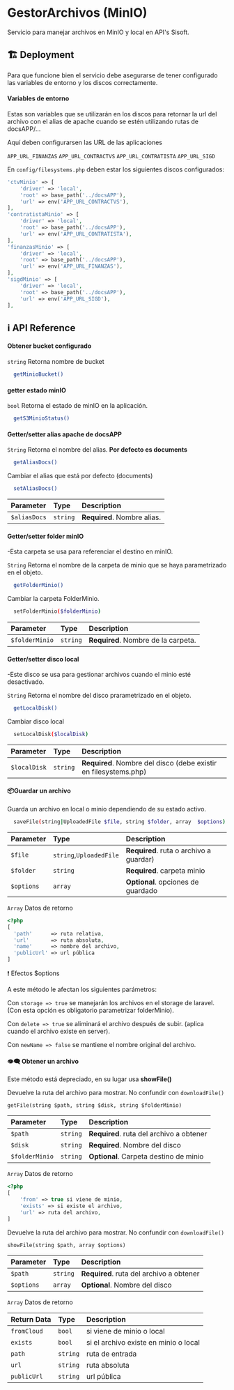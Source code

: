 
# GestorArchivos (MinIO)

Servicio para manejar archivos en MinIO y local en API's Sisoft.




## 🏗️ Deployment

Para que funcione bien el servicio debe asegurarse de tener configurado las variables de entorno y los discos correctamente.

#### Variables de entorno
Estas son variables que se utilizarán en los discos para retornar la url del archivo con el alias de apache cuando se estén utilizando rutas de docsAPP/...

Aquí deben configurarsen las URL de las aplicaciones

`APP_URL_FINANZAS`
`APP_URL_CONTRACTVS`
`APP_URL_CONTRATISTA`
`APP_URL_SIGD`

En `config/filesystems.php` deben estar los siguientes discos configurados:
```php
'ctvMinio' => [
    'driver' => 'local',
    'root' => base_path('../docsAPP'),
    'url' => env('APP_URL_CONTRACTVS'),
],
'contratistaMinio' => [
    'driver' => 'local',
    'root' => base_path('../docsAPP'),
    'url' => env('APP_URL_CONTRATISTA'),
],
'finanzasMinio' => [
    'driver' => 'local',
    'root' => base_path('../docsAPP'),
    'url' => env('APP_URL_FINANZAS'),
],
'sigdMinio' => [
    'driver' => 'local',
    'root' => base_path('../docsAPP'),
    'url' => env('APP_URL_SIGD'),
],
```



## ℹ️ API Reference

#### Obtener bucket configurado
`string` Retorna nombre de bucket
```bash
  getMinioBucket()
```

#### getter estado minIO
`bool` Retorna el estado de minIO en la aplicación.
```bash
  getS3MinioStatus()
```


#### Getter/setter alias apache de docsAPP
 `String`  Retorna el nombre del alias. **Por defecto es documents**
```bash
  getAliasDocs()
```
Cambiar el alias que está por defecto (documents)
```bash
  setAliasDocs()
```
| Parameter | Type     | Description                       |
| :-------- | :------- | :-------------------------------- |
| `$aliasDocs`      | `string` | **Required**. Nombre alias. |


#### Getter/setter folder minIO
-Esta carpeta se usa para referenciar el destino en minIO.

 `String`  Retorna el nombre de la carpeta de minio que se haya parametrizado en el objeto. 
```bash
  getFolderMinio()
```
Cambiar la carpeta FolderMinio.
```bash
  setFolderMinio($folderMinio)
```
| Parameter | Type     | Description                       |
| :-------- | :------- | :-------------------------------- |
| `$folderMinio`      | `string` | **Required**. Nombre de la carpeta. |

#### Getter/setter disco local
-Este disco se usa para gestionar archivos cuando el minio esté desactivado.

 `String`  Retorna el nombre del disco prarametrizado en el objeto. 
```bash
  getLocalDisk()
```
Cambiar disco local
```bash
  setLocalDisk($localDisk)
```
| Parameter | Type     | Description                       |
| :-------- | :------- | :-------------------------------- |
| `$localDisk`      | `string` | **Required**. Nombre del disco (debe existir en filesystems.php)|

#### 📦️Guardar un archivo
Guarda un archivo en local o minio dependiendo de su estado activo.
```bash
  saveFile(string|UploadedFile $file, string $folder, array  $options)
```
| Parameter | Type     | Description |
| :-------- | :------- | :---------- |
| `$file`   | `string`,`UploadedFile`| **Required**. ruta o archivo a guardar)|
|`$folder` | `string` | **Required**. carpeta minio|
|`$options` | `array` | **Optional**. opciones de guardado |

`Array` Datos de retorno

```php
<?php
[
  'path'      => ruta relativa, 
  'url'       => ruta absoluta, 
  'name'      => nombre del archivo, 
  'publicUrl' => url pública
]
```
❗️ Efectos $options

A este método le afectan los siguientes parámetros:

Con `storage => true` se manejarán los archivos en el storage de laravel. (Con esta opción es obligatorio parametrizar folderMinio).

Con `delete => true` se aliminará el archivo después de subir. (aplica cuando el archivo existe en server).

Con `newName => false` se mantiene el nombre original del archivo.

#### 👁️‍🗨️️ Obtener un archivo
Este método está depreciado, en su lugar usa **showFile()**

Devuelve la ruta del archivo para mostrar. No confundir con `downloadFile()`

`getFile(string $path, string $disk, string $folderMinio)`

| Parameter | Type     | Description |
| :-------- | :------- | :---------- |
| `$path`   | `string`| **Required**. ruta del archivo a obtener|
|`$disk` | `string` | **Required**. Nombre del disco|
|`$folderMinio` | `string` | **Optional**. Carpeta destino de minio|

`Array` Datos de retorno

```php
<?php
[
    'from' => true si viene de minio,
    'exists' => si existe el archivo,
    'url' => ruta del archivo,
]
```

Devuelve la ruta del archivo para mostrar. No confundir con `downloadFile()`


`showFile(string $path, array $options)`

| Parameter | Type     | Description |
| :-------- | :------- | :---------- |
| `$path`   | `string`| **Required**. ruta del archivo a obtener|
|`$options` | `array` | **Optional**. Nombre del disco|


`Array` Datos de retorno


| Return Data | Type     | Description |
| :-------- | :------- | :---------- |
| `fromCloud`   | `bool`| si viene de minio o local|
|`exists` | `bool` | si el archivo existe en minio o local|
|`path` | `string` | ruta de entrada|
|`url` | `string` | ruta absoluta|
|`publicUrl` | `string` | url pública|
